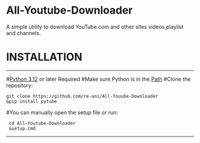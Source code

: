 # All-Youtube-Downloader
A simple utility to download YouTube.com and other sites videos,playlist and channels.
# INSTALLATION
----------------------------------------------
#[Python 3.12](https://www.python.org/downloads/) or later Required
#Make sure Python is in the [Path](https://en.wikipedia.org/wiki/PATH_(variable))
#Clone the repository:
```
git clone https://github.com/re-ani/All-Youube-Downloader
&pip install pytube
```
#You can manually open the setup file or run:
```
 cd All-Youtube-Downloader
 &setup.cmd
```
---------------------------------------------
